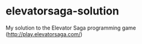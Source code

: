 # elevatorsaga-solution
My solution to the Elevator Saga programming game (http://play.elevatorsaga.com/)
